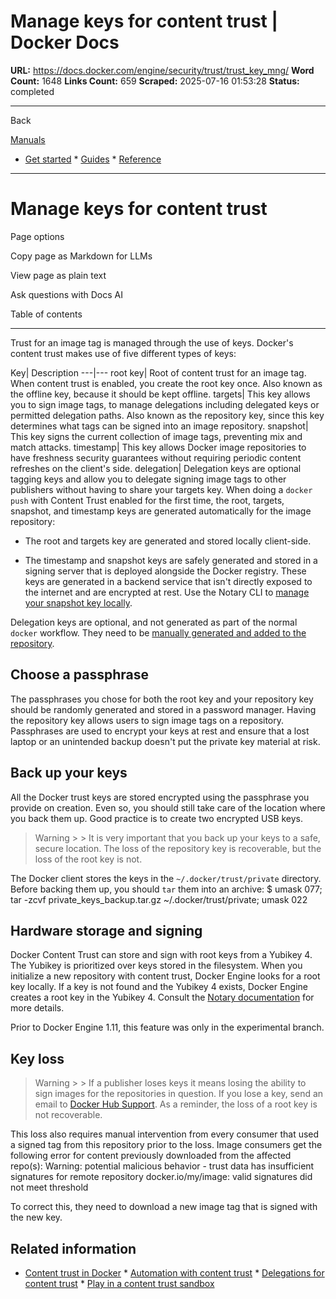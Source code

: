 # Manage keys for content trust | Docker Docs

**URL:** https://docs.docker.com/engine/security/trust/trust_key_mng/
**Word Count:** 1648
**Links Count:** 659
**Scraped:** 2025-07-16 01:53:28
**Status:** completed

---

Back

[Manuals](https://docs.docker.com/manuals/)

  * [Get started](https://docs.docker.com/get-started/)   * [Guides](https://docs.docker.com/guides/)   * [Reference](https://docs.docker.com/reference/)

* * *

# Manage keys for content trust

Page options

Copy page as Markdown for LLMs

View page as plain text

Ask questions with Docs AI

Table of contents

* * *

Trust for an image tag is managed through the use of keys. Docker's content trust makes use of five different types of keys:

Key| Description   ---|---   root key| Root of content trust for an image tag. When content trust is enabled, you create the root key once. Also known as the offline key, because it should be kept offline.   targets| This key allows you to sign image tags, to manage delegations including delegated keys or permitted delegation paths. Also known as the repository key, since this key determines what tags can be signed into an image repository.   snapshot| This key signs the current collection of image tags, preventing mix and match attacks.   timestamp| This key allows Docker image repositories to have freshness security guarantees without requiring periodic content refreshes on the client's side.   delegation| Delegation keys are optional tagging keys and allow you to delegate signing image tags to other publishers without having to share your targets key.      When doing a `docker push` with Content Trust enabled for the first time, the root, targets, snapshot, and timestamp keys are generated automatically for the image repository:

  * The root and targets key are generated and stored locally client-side.

  * The timestamp and snapshot keys are safely generated and stored in a signing server that is deployed alongside the Docker registry. These keys are generated in a backend service that isn't directly exposed to the internet and are encrypted at rest. Use the Notary CLI to [manage your snapshot key locally](https://github.com/theupdateframework/notary/blob/master/docs/advanced_usage.md#rotate-keys).

Delegation keys are optional, and not generated as part of the normal `docker` workflow. They need to be [manually generated and added to the repository](https://docs.docker.com/engine/security/trust/trust_delegation/#creating-delegation-keys).

## Choose a passphrase

The passphrases you chose for both the root key and your repository key should be randomly generated and stored in a password manager. Having the repository key allows users to sign image tags on a repository. Passphrases are used to encrypt your keys at rest and ensure that a lost laptop or an unintended backup doesn't put the private key material at risk.

## Back up your keys

All the Docker trust keys are stored encrypted using the passphrase you provide on creation. Even so, you should still take care of the location where you back them up. Good practice is to create two encrypted USB keys.

> Warning >  > It is very important that you back up your keys to a safe, secure location. The loss of the repository key is recoverable, but the loss of the root key is not.

The Docker client stores the keys in the `~/.docker/trust/private` directory. Before backing them up, you should `tar` them into an archive:               $ umask 077; tar -zcvf private_keys_backup.tar.gz ~/.docker/trust/private; umask 022     

## Hardware storage and signing

Docker Content Trust can store and sign with root keys from a Yubikey 4. The Yubikey is prioritized over keys stored in the filesystem. When you initialize a new repository with content trust, Docker Engine looks for a root key locally. If a key is not found and the Yubikey 4 exists, Docker Engine creates a root key in the Yubikey 4. Consult the [Notary documentation](https://github.com/theupdateframework/notary/blob/master/docs/advanced_usage.md#use-a-yubikey) for more details.

Prior to Docker Engine 1.11, this feature was only in the experimental branch.

## Key loss

> Warning >  > If a publisher loses keys it means losing the ability to sign images for the repositories in question. If you lose a key, send an email to [Docker Hub Support](mailto:hub-support@docker.com). As a reminder, the loss of a root key is not recoverable.

This loss also requires manual intervention from every consumer that used a signed tag from this repository prior to the loss.   Image consumers get the following error for content previously downloaded from the affected repo\(s\):               Warning: potential malicious behavior - trust data has insufficient signatures for remote repository docker.io/my/image: valid signatures did not meet threshold     

To correct this, they need to download a new image tag that is signed with the new key.

## Related information

  * [Content trust in Docker](https://docs.docker.com/engine/security/trust/)   * [Automation with content trust](https://docs.docker.com/engine/security/trust/trust_automation/)   * [Delegations for content trust](https://docs.docker.com/engine/security/trust/trust_delegation/)   * [Play in a content trust sandbox](https://docs.docker.com/engine/security/trust/trust_sandbox/)
